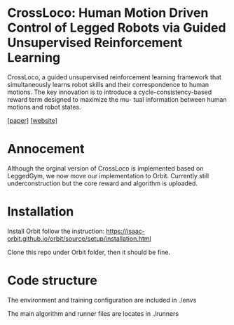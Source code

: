 # CrossLoco: Human Motion Driven Control of Legged Robots via Guided Unsupervised Reinforcement Learning #
 CrossLoco, a guided unsupervised reinforcement learning framework that simultaneously learns robot skills and their correspondence to human motions. The key innovation is to introduce a cycle-consistency-based reward term designed to maximize the mu- tual information between human motions and robot states.

[[paper]](https://openreview.net/forum?id=UCfz492fM8) [[website]](https://easypapersniper.github.io/projects/crossloco/crossloco.html)



# Annocement
Although the orginal version of CrossLoco is implemented based on LeggedGym, we now move our implementation to Orbit. Currently still underconstruction but the core reward and algorithm is uploaded.



# Installation
Install Orbit follow the instruction: https://isaac-orbit.github.io/orbit/source/setup/installation.html

Clone this repo under Orbit folder, then it should be fine.


# Code structure
The environment and training configuration are included in ./envs

The main algorithm and runner files are locates in ./runners





